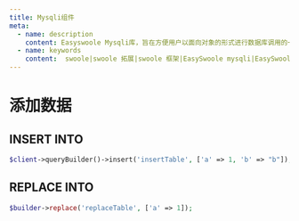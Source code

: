 ```yaml
---
title: Mysqli组件
meta:
  - name: description
    content: Easyswoole Mysqli库，旨在方便用户以面向对象的形式进行数据库调用的一个库。并且为Orm组件等高级用法提供了基础支持
  - name: keywords
    content:  swoole|swoole 拓展|swoole 框架|EasySwoole mysqli|EasySwoole ORM|Swoole mysqli协程客户端|swoole ORM
---
```

# 添加数据

## INSERT INTO

```php
$client->queryBuilder()->insert('insertTable', ['a' => 1, 'b' => "b"]);
```

## REPLACE INTO

```php
$builder->replace('replaceTable', ['a' => 1]);
```
